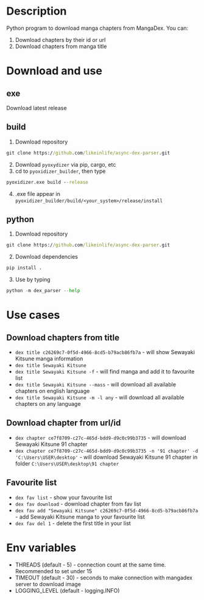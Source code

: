 # Description
Python program to download manga chapters from MangaDex.
You can:
1. Download chapters by their id or url
2. Download chapters from manga title

# Download and use

## exe
Download latest release

## build
1. Download repository
```cmd
git clone https://github.com/likeinlife/async-dex-parser.git
```
2. Download `pyoxydizer` via pip, cargo, etc
3. cd to `pyoxidizer_builder`, then type
```cmd
pyoxidizer.exe build --release
```
4. .exe file appear in `pyoxidizer_builder/build/<your_system>/release/install`

## python
1. Download repository
```cmd
git clone https://github.com/likeinlife/async-dex-parser.git
```
2. Download dependencies
```cmd
pip install .
```
3. Use by typing
```python
python -m dex_parser --help
```
  
# Use cases
## Download chapters from title
  - `dex title c26269c7-0f5d-4966-8cd5-b79acb86fb7a` - will show Sewayaki Kitsune manga information
  - `dex title Sewayaki Kitsune`
  - `dex title Sewayaki Kitsune -f` - will find manga and add it to favourite list
  - `dex title Sewayaki Kitsune --mass` - will download all available chapters on english language
  - `dex title Sewayaki Kitsune -m -l any` - will download all available chapters on any language

## Download chapter from url/id
  - `dex chapter ce7f8709-c27c-465d-bdd9-d9c0c99b3735` - will download Sewayaki Kitsune 91 chapter
  - `dex chapter ce7f8709-c27c-465d-bdd9-d9c0c99b3735 -n '91 chapter' -d 'C:\Users\USER\desktop'` - will download Sewayaki Kitsune 91 chapter in folder `C:\Users\USER\desktop\91 chapter`

## Favourite list
  - `dex fav list` - show your favourite list
  - `dex fav download` - download chapter from fav list
  - `dex fav add "Sewayaki Kitsune" c26269c7-0f5d-4966-8cd5-b79acb86fb7a` - add Sewayaki Kitsune manga to your favourite list
  - `dex fav del 1` - delete the first title in your list

# Env variables
- THREADS (default - 5) - connection count at the same time. Recommended to set under 15
- TIMEOUT (default - 30) - seconds to make connection with mangadex server to download image
- LOGGING_LEVEL (default - logging.INFO)

